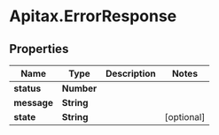 # Apitax.ErrorResponse

## Properties
Name | Type | Description | Notes
------------ | ------------- | ------------- | -------------
**status** | **Number** |  | 
**message** | **String** |  | 
**state** | **String** |  | [optional] 


